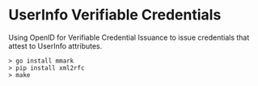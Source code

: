 # UserInfo Verifiable Credentials

Using OpenID for Verifiable Credential Issuance to issue credentials that
attest to UserInfo attributes.

```
> go install mmark
> pip install xml2rfc 
> make
```
